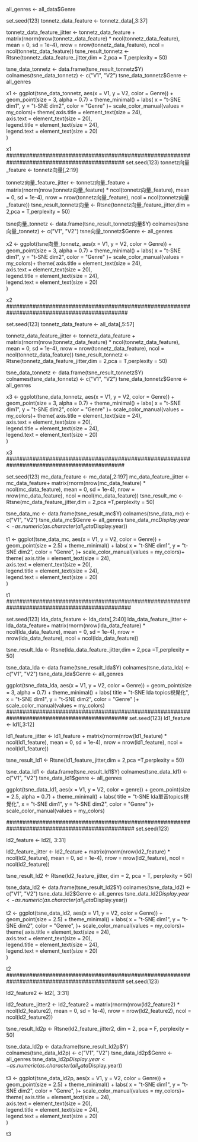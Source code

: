 all_genres <- all_data$Genre  


set.seed(123)
tonnetz_data_feature <- tonnetz_data[,3:37]

tonnetz_data_feature_jitter <- tonnetz_data_feature + 
  matrix(rnorm(nrow(tonnetz_data_feature) * ncol(tonnetz_data_feature), mean = 0, sd = 1e-4), 
         nrow = nrow(tonnetz_data_feature), 
         ncol = ncol(tonnetz_data_feature))
tsne_result_tonnetz <- Rtsne(tonnetz_data_feature_jitter,dim = 2,pca = T,perplexity = 50)

tsne_data_tonnetz <- data.frame(tsne_result_tonnetz$Y)
colnames(tsne_data_tonnetz) <- c("V1", "V2")  
tsne_data_tonnetz$Genre <- all_genres 

x1 <- ggplot(tsne_data_tonnetz, aes(x = V1, y = V2, color = Genre)) +
  geom_point(size = 3, alpha = 0.7) +
  theme_minimal() +
  labs(
    x = "t-SNE dim1",
    y = "t-SNE dim2",
    color = "Genre" 
  )+
  scale_color_manual(values = my_colors)+
  theme(
    axis.title = element_text(size = 24),       
    axis.text = element_text(size = 20),       
    legend.title = element_text(size = 24),     
    legend.text = element_text(size = 20)       
  )

x1
############################################################################################
set.seed(123)
tonnetz向量_feature <- tonnetz向量[,2:19]

tonnetz向量_feature_jitter <- tonnetz向量_feature + 
  matrix(rnorm(nrow(tonnetz向量_feature) * ncol(tonnetz向量_feature), mean = 0, sd = 1e-4), 
         nrow = nrow(tonnetz向量_feature), 
         ncol = ncol(tonnetz向量_feature))
tsne_result_tonnetz向量 <- Rtsne(tonnetz向量_feature_jitter,dim = 2,pca = T,perplexity = 50)

tsne向量_tonnetz <- data.frame(tsne_result_tonnetz向量$Y)
colnames(tsne向量_tonnetz) <- c("V1", "V2")  
tsne向量_tonnetz$Genre <- all_genres 

x2 <- ggplot(tsne向量_tonnetz, aes(x = V1, y = V2, color = Genre)) +
  geom_point(size = 3, alpha = 0.7) +
  theme_minimal() +
  labs(
    x = "t-SNE dim1",
    y = "t-SNE dim2",
    color = "Genre" 
  )+
  scale_color_manual(values = my_colors)+
  theme(
    axis.title = element_text(size = 24),       
    axis.text = element_text(size = 20),       
    legend.title = element_text(size = 24),     
    legend.text = element_text(size = 20)       
  )

x2
#############################################################################################

set.seed(123)
tonnetz_data_feature <- all_data[,5:57]

tonnetz_data_feature_jitter <- tonnetz_data_feature + 
  matrix(rnorm(nrow(tonnetz_data_feature) * ncol(tonnetz_data_feature), mean = 0, sd = 1e-4), 
         nrow = nrow(tonnetz_data_feature), 
         ncol = ncol(tonnetz_data_feature))
tsne_result_tonnetz <- Rtsne(tonnetz_data_feature_jitter,dim = 2,pca = T,perplexity = 50)

tsne_data_tonnetz <- data.frame(tsne_result_tonnetz$Y)
colnames(tsne_data_tonnetz) <- c("V1", "V2")  
tsne_data_tonnetz$Genre <- all_genres 

x3 <- ggplot(tsne_data_tonnetz, aes(x = V1, y = V2, color = Genre)) +
  geom_point(size = 3, alpha = 0.7) +
  theme_minimal() +
  labs(
    x = "t-SNE dim1",
    y = "t-SNE dim2",
    color = "Genre" 
  )+
  scale_color_manual(values = my_colors)+
  theme(
    axis.title = element_text(size = 24),       
    axis.text = element_text(size = 20),       
    legend.title = element_text(size = 24),     
    legend.text = element_text(size = 20)       
  )

x3
############################################################################################

set.seed(123)
mc_data_feature <- mc_data[,2:197]
mc_data_feature_jitter <- mc_data_feature+ 
  matrix(rnorm(nrow(mc_data_feature) * ncol(mc_data_feature), mean = 0, sd = 1e-4), 
         nrow = nrow(mc_data_feature), 
         ncol = ncol(mc_data_feature))
tsne_result_mc <- Rtsne(mc_data_feature_jitter,dim = 2,pca =T,perplexity = 50)

tsne_data_mc <- data.frame(tsne_result_mc$Y)
colnames(tsne_data_mc) <- c("V1", "V2")  
tsne_data_mc$Genre <- all_genres
tsne_data_mc$Display.year <- as.numeric(as.character(all_data$Display.year))

t1 <- ggplot(tsne_data_mc, aes(x = V1, y = V2, color = Genre)) +
  geom_point(size = 2.5) +
  theme_minimal() +
  labs(
    x = "t-SNE dim1",
    y = "t-SNE dim2",
    color = "Genre",
  )+
  scale_color_manual(values = my_colors)+
  theme(
    axis.title = element_text(size = 24),       
    axis.text = element_text(size = 20),       
    legend.title = element_text(size = 24),     
    legend.text = element_text(size = 20)       
  )

t1
##############################################################################################

set.seed(123)
lda_data_feature <- lda_data[,2:40]
lda_data_feature_jitter <- lda_data_feature+ 
  matrix(rnorm(nrow(lda_data_feature) * ncol(lda_data_feature), mean = 0, sd = 1e-4), 
         nrow = nrow(lda_data_feature), 
         ncol = ncol(lda_data_feature))

tsne_result_lda <- Rtsne(lda_data_feature_jitter,dim = 2,pca =T,perplexity = 50)

tsne_data_lda <- data.frame(tsne_result_lda$Y)
colnames(tsne_data_lda) <- c("V1", "V2")  
tsne_data_lda$Genre <- all_genres 

ggplot(tsne_data_lda, aes(x = V1, y = V2, color = Genre)) +
  geom_point(size = 3, alpha = 0.7) +
  theme_minimal() +
  labs(
    title = "t-SNE lda topics視覺化",
    x = "t-SNE dim1",
    y = "t-SNE dim2",
    color = "Genre" 
  )+
  scale_color_manual(values = my_colors)
#############################################################################################
set.seed(123)
ld1_feature <- ld1[,3:12]

ld1_feature_jitter <- ld1_feature + 
  matrix(rnorm(nrow(ld1_feature) * ncol(ld1_feature), mean = 0, sd = 1e-4), 
         nrow = nrow(ld1_feature), 
         ncol = ncol(ld1_feature))

tsne_result_ld1 <- Rtsne(ld1_feature_jitter,dim = 2,pca =T,perplexity = 50)

tsne_data_ld1 <- data.frame(tsne_result_ld1$Y)
colnames(tsne_data_ld1) <- c("V1", "V2")  
tsne_data_ld1$genre <- all_genres  

ggplot(tsne_data_ld1, aes(x = V1, y = V2, color = genre)) +
  geom_point(size = 2.5, alpha = 0.7) +
  theme_minimal() +
  labs(
    title = "t-SNE lda單音topics視覺化",
    x = "t-SNE dim1",
    y = "t-SNE dim2",
    color = "Genre" 
  )+
  scale_color_manual(values = my_colors)

###############################################################################################
set.seed(123) 

ld2_feature <- ld2[, 3:31]  

ld2_feature_jitter <- ld2_feature + 
  matrix(rnorm(nrow(ld2_feature) * ncol(ld2_feature), mean = 0, sd = 1e-4), 
         nrow = nrow(ld2_feature), 
         ncol = ncol(ld2_feature))

tsne_result_ld2 <- Rtsne(ld2_feature_jitter, dim = 2, pca = T, perplexity = 50)


tsne_data_ld2 <- data.frame(tsne_result_ld2$Y)
colnames(tsne_data_ld2) <- c("V1", "V2")  
tsne_data_ld2$Genre <- all_genres
tsne_data_ld2$Display.year <- as.numeric(as.character(all_data$Display.year))

t2 <- ggplot(tsne_data_ld2, aes(x = V1, y = V2, color = Genre)) +
  geom_point(size = 2.5) +
  theme_minimal() +
  labs(
    x = "t-SNE dim1",
    y = "t-SNE dim2",
    color = "Genre",
  )+
  scale_color_manual(values = my_colors)+
  theme(
    axis.title = element_text(size = 24),       
    axis.text = element_text(size = 20),       
    legend.title = element_text(size = 24),     
    legend.text = element_text(size = 20)       
  )

t2
############################################################################################
set.seed(123) 

ld2_feature2 <- ld2[, 3:31]  

ld2_feature_jitter2 <- ld2_feature2 + 
  matrix(rnorm(nrow(ld2_feature2) * ncol(ld2_feature2), mean = 0, sd = 1e-4), 
         nrow = nrow(ld2_feature2), 
         ncol = ncol(ld2_feature2))

tsne_result_ld2p <- Rtsne(ld2_feature_jitter2, dim = 2, pca = F, perplexity = 50)


tsne_data_ld2p <- data.frame(tsne_result_ld2p$Y)
colnames(tsne_data_ld2p) <- c("V1", "V2")  
tsne_data_ld2p$Genre <- all_genres
tsne_data_ld2p$Display.year <- as.numeric(as.character(all_data$Display.year))

t3 <- ggplot(tsne_data_ld2p, aes(x = V1, y = V2, color = Genre)) +
  geom_point(size = 2.5) +
  theme_minimal() +
  labs(
    x = "t-SNE dim1",
    y = "t-SNE dim2",
    color = "Genre",
  )+
  scale_color_manual(values = my_colors)+
  theme(
    axis.title = element_text(size = 24),       
    axis.text = element_text(size = 20),       
    legend.title = element_text(size = 24),     
    legend.text = element_text(size = 20)       
  )

t3
